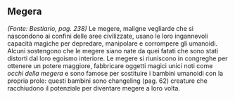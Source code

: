 ## **Megera**

_(Fonte: Bestiario, pag. 238)_ Le megere, maligne vegliarde che si nascondono ai
confini delle aree civilizzate, usano le loro ingannevoli capacità magiche per
depredare, manipolare e corrompere gli umanoidi. Alcuni sostengono che le megere
siano nate da quei fatati che sono stati distorti dal loro egoismo interiore. Le
megere si riuniscono in congreghe per ottenere un potere maggiore, fabbricare
oggetti magici unici noti come _occhi della megera_ e sono famose per sostituire
i bambini umanoidi con la propria prole: questi bambini sono changeling
(pag. 62) creature che racchiudono il potenziale per diventare megere a loro
volta.
